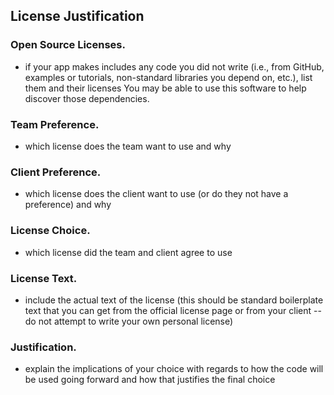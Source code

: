 ## License Justification

### Open Source Licenses. 
* if your app makes includes any code you did not write (i.e., from GitHub, examples or tutorials, non-standard libraries you depend on, etc.), list them and their licenses
You may be able to use this software to help discover those dependencies.

### Team Preference. 
* which license does the team want to use and why

### Client Preference. 
* which license does the client want to use (or do they not have a preference) and why

### License Choice. 
* which license did the team and client agree to use

### License Text. 
* include the actual text of the license (this should be standard boilerplate text that you can get from the official license page or from your client -- do not attempt to write your own personal license)

### Justification. 
* explain the implications of your choice with regards to how the code will be used going forward and how that justifies the final choice